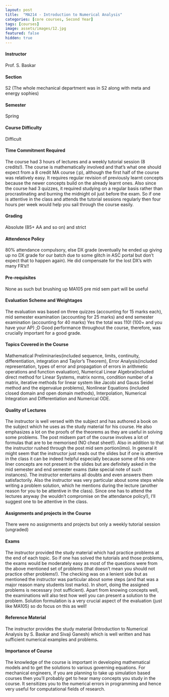 ```yaml
---
layout: post
title:  "MA214 - Introduction to Numerical Analysis"
categories: [core courses, Second Year]
tags: [courses]
image: assets/images/12.jpg
featured: false
hidden: true
---
```


#### Instructor
Prof. S. Baskar

#### Section
S2 (The whole mechanical department was in S2 along with meta and energy sophies)

#### Semester
Spring

#### Course Difficulty
Difficult 


#### Time Commitment Required
The course had 3 hours of lectures and a weekly tutorial session (8 credits!). The course is mathematically involved and that’s what one should expect from a 8 credit MA course (:p), although the first half of the course was relatively easy. It requires regular revision of previously learnt concepts because the newer concepts build on the already learnt ones. Also since the course had 3 quizzes, it required studying on a regular basis rather than procrastinating and burning the midnight oil just before the exam. So if one is attentive in the class and attends the tutorial sessions regularly then four hours per week would help you sail through the course easily.

#### Grading
Absolute (85+ AA and so on) and strict

#### Attendence Policy
80% attendance compulsory, else DX grade (eventually he ended up giving up no DX grade for our batch due to some glitch in ASC portal but don’t expect that to happen again). He did compensate for the lost DX’s with many FR’s!!

#### Pre-requisites
None as such but brushing up MA105 pre mid sem part will be useful

#### Evaluation Scheme and Weightages
The evaluation was based on three quizzes (accounting for 15 marks each), mid semester examination (accounting for 25 marks) and end semester examination (accounting for 40 marks) Yes the total was 110! (100+ and you have your AP) ;D Good performance throughout the course, therefore, was crucially important for a good grade.

#### Topics Covered in the Course
Mathematical Preliminaries(included sequence, limits, continuity, differentiation, integration and Taylor’s Theorem), Error Analysis(included representation, types of error and propagation of errors in arithmetic operations and function evaluation), Numerical Linear Algebra(included direct method for Linear Systems, matrix norms, condition number of a matrix, iterative methods for linear system like Jacobi and Gauss Seidel method and the eigenvalue problems), Nonlinear Equations (included closed domain and open domain methods), Interpolation, Numerical Integration and Differentiation and Numerical ODE.

#### Quality of Lectures
The instructor is well versed with the subject and has authored a book on the subject which he uses as the study material for his course. He also emphasizes a lot on the proofs of the theorems as they are useful in solving some problems. The post midsem part of the course involves a lot of formulas that are to be memorised (NO cheat sheet!). Also in addition to that the instructor rushed through the post mid sem portion(imo). In general it might seem that the instructor just reads out the slides but if one is attentive in the class it can be indeed helpful especially because some of his one-liner concepts are not present in the slides but are definitely asked in the mid semester and end semester exams (take special note of such instances). The instructor entertains all doubts and even answers them satisfactorily. Also the instructor was very particular about some steps while writing a problem solution, which he mentions during the lecture (another reason for you to be attentive in the class). Since one has to attend the lectures anyway (he wouldn’t compromise on the attendance policy!), I’ll suggest one to be attentive in the class.

#### Assignments and projects in the Course
There were no assignments and projects but only a weekly tutorial session (ungraded) 

#### Exams
The instructor provided the study material which had practice problems at the end of each topic. So if one has solved the tutorials and those problems, the exams would be moderately easy as most of the questions were from the above mentioned set of problems (that doesn’t mean you should not practice other problems!). The checking was on a lenient side but as mentioned the instructor was particular about some steps (and that was a major reason many students lost marks). In short, doing the assigned problems is necessary (not sufficient). Apart from knowing concepts well, the examinations will also test how well you can present a solution to the problem. Solution formulation is a very crucial aspect of the evaluation (just like MA105) so do focus on this as well!

#### Reference Material
The instructor provides the study material (Introduction to Numerical Analysis by S. Baskar and Sivaji Ganesh) which is well written and has sufficient numerical examples and problems.

#### Importance of Course
The knowledge of the course is important in developing mathematical models and to get the solutions to various governing equations. For mechanical engineers, if you are planning to take up simulation based courses then you’ll probably get to hear many concepts you study in the course. It sensitizes you to the numerical errors in programming and hence very useful for computational fields of research.

